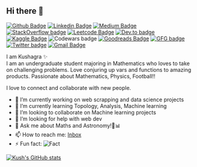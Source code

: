 ## Hi there 👋
[![Github Badge](https://img.shields.io/badge/-Kush1101-purple?style=flat&logo=github&logoColor=white&link=https://github.com/kush1101)](https://github.com/Kush1101)
[![Linkedin Badge](https://img.shields.io/badge/-Kushagra-blue?style=flat&logo=Linkedin&logoColor=white&link=https://www.linkedin.com/in/kushagra-bansal-96862a19b/)](https://www.linkedin.com/in/kushagra-bansal-96862a19b/)
[![Medium Badge](https://img.shields.io/badge/-@kushagra1101-000000?style=flat&labelColor=000000&logo=Medium&link=https://medium.com/@kushagra1101)](https://medium.com/@kushagra1101)
[![StackOverflow badge](https://img.shields.io/badge/-Kushagra-white?style=flat&logo=stack-overflow&logoColor=orange&link=https://stackoverflow.com/users/13550402/kushagra-bansal)](https://stackoverflow.com/users/13550402/kushagra-bansal)
[![Leetcode Badge](https://img.shields.io/badge/-Kush1101-pink?style=flat&logo=leetcode&logoColor=black&link=https://leetcode.com/kush1101/)](https://leetcode.com/kush1101/)
[![Dev.to badge](https://img.shields.io/badge/-Kush-black?style=flat&logo=Dev.to&logoColor=white&link=https://dev.to/kush1101)](https://dev.to/kush1101)
[![Kaggle Badge](https://img.shields.io/badge/-kush1101-grey?style=flat&logo=kaggle&logoColor=aqua&link=https://www.kaggle.com/kush1101)](https://www.kaggle.com/kush1101)
![Codewars badge](https://img.shields.io/badge/-4kyu-blue?style=flat&logo=codewars&logoColor=red&link=https://codewars.com/users/crisfuller)
[![Goodreads Badge](https://img.shields.io/badge/-Goodreads-yellow?style=flat&logo=goodreads&logoColor=brown&link=https://www.goodreads.com/user/show/115877948-kushagra-bansal)](https://www.goodreads.com/user/show/115877948-kushagra-bansal)
[![GFG badge](https://img.shields.io/badge/-GFG-darkgreen?style=flat&logo=geeksforgeeks&logoColor=white&link=https://auth.geeksforgeeks.org/user/kush11/profile)](https://auth.geeksforgeeks.org/user/kush11/profile)
[![Twitter badge](https://img.shields.io/badge/-Kushagra-grey?style=flat&logo=twitter&logoColor=lightblue&link=https://twitter.com/Kushagr34372461)](https://twitter.com/Kushagr34372461)
[![Gmail Badge](https://img.shields.io/badge/-Kushagra-c14438?style=flat&logo=Gmail&logoColor=white&link=mailto:kushagrabansalajmer@gmail.com)](mailto:kushagrabansalajmer@gmail.com)


I am Kushagra ✨ <br>
I am an undergraduate student majoring in Mathematics who loves to take on challenging problems. Love conjuring up vars and functions to amazing products. Passionate about Mathematics, Physics, Football!!

I love to connect and collaborate with new people.


- 🔭 I’m currently working on web scrapping and data science projects
- 🌱 I’m currently learning Topology, Analysis, Machine learning
- 👯 I’m looking to collaborate on Machine learning projects
- 🤔 I’m looking for help with web dev
- 💬 Ask me about Maths and Astronomy!🔭📊
- 📫 How to reach me: [Inbox](mailto:kushagrabansalajmer@gmail.com)
- ⚡ Fun fact: ![Fact](https://render.githubusercontent.com/render/math?math=\sum_{1}^{\infty}x%20=%20\frac{-1}{12})

[![Kush's GitHub stats](https://github-readme-stats.vercel.app/api?username=kush1101&show_icons=true&theme=tokyonight)](https://github.com/kush1101)

<!--
Online presence:

[Linkedin](https://www.linkedin.com/in/kushagra-bansal-96862a19b/)

[Medium](https://medium.com/@kushagra1101)

[Codewars](https://www.codewars.com/users/crisfuller)

[Project Euler](https://projecteuler.net/profile/crisfuller.png)

[StackOverflow](https://stackoverflow.com/users/13550402/kushagra-bansal)

[Dev.to](https://dev.to/kush1101)

[GeeksForGeeks](https://auth.geeksforgeeks.org/user/kush11/profile)

[GoodReads](https://www.goodreads.com/user/show/115877948-kushagra-bansal)
-->

<!--
**Kush1101/Kush1101** is a ✨ _special_ ✨ repository because its `README.md` (this file) appears on your GitHub profile.

Here are some ideas to get you started:


-->
